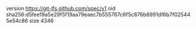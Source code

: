 version https://git-lfs.github.com/spec/v1
oid sha256:d5fee19a5e29f5f19aa79eaec7b555767c6f5c876b8991df6b7f025445e54c86
size 4346
